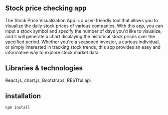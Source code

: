 ## Stock price checking app
The Stock Price Visualization App is a user-friendly tool that allows you to visualize the daily stock prices of various companies. With this app, you can input a stock symbol and specify the number of days you'd like to visualize, and it will generate a chart displaying the historical stock prices over the specified period. Whether you're a seasoned investor, a curious individual, or simply interested in tracking stock trends, this app provides an easy and informative way to explore stock market data.

## Libraries & technologies
React.js, chart.js, Bootstraps, RESTful api
## installation
```npm install```

